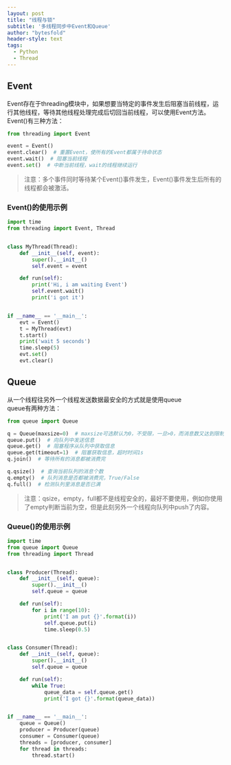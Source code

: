 ```yaml
---
layout: post
title: "线程与锁"
subtitle: '多线程同步中Event和Queue'
author: "bytesfold"
header-style: text
tags:
  - Python
  - Thread
---
```



## Event
Event存在于threading模块中，如果想要当特定的事件发生后阻塞当前线程，运行其他线程，等待其他线程处理完成后切回当前线程，可以使用Event方法。  
Event()有三种方法：  
```python
from threading import Event

event = Event()
event.clear()  # 重置Event，使所有的Event都属于待命状态
event.wait()  # 阻塞当前线程
event.set()  # 中断当前线程，wait的线程继续运行
```
> 注意：多个事件同时等待某个Event()事件发生，Event()事件发生后所有的线程都会被激活。

### Event()的使用示例  
```python
import time
from threading import Event, Thread


class MyThread(Thread):
    def __init__(self, event):
        super().__init__()
        self.event = event

    def run(self):
        print('Hi, i am waiting Event')
        self.event.wait()
        print('i got it')


if __name__ == '__main__':
    evt = Event()
    t = MyThread(evt)
    t.start()
    print('wait 5 seconds')
    time.sleep(5)
    evt.set()
    evt.clear()
```

## Queue  
从一个线程往另外一个线程发送数据最安全的方式就是使用queue  
queue有两种方法：  
```python
from queue import Queue

q = Queue(maxsize=0)  # maxsize可选默认为0，不受限，一旦>0，而消息数又达到限制，q.put()也将阻塞
queue.put()  # 向队列中发送信息
queue.get()  # 阻塞程序从队列中获取信息
queue.get(timeout=1)  # 阻塞获取信息，超时时间1s
q.join()  # 等待所有的消息都被消费完

q.qsize()  # 查询当前队列的消息个数
q.empty()  # 队列消息是否都被消费完，True/False
q.full()  # 检测队列里消息是否已满
```

> 注意：qsize，empty，full都不是线程安全的，最好不要使用，例如你使用了empty判断当前为空，但是此刻另外一个线程向队列中push了内容。

### Queue()的使用示例
```python
import time
from queue import Queue
from threading import Thread


class Producer(Thread):
    def __init__(self, queue):
        super().__init__()
        self.queue = queue

    def run(self):
        for i in range(10):
            print('I am put {}'.format(i))
            self.queue.put(i)
            time.sleep(0.5)


class Consumer(Thread):
    def __init__(self, queue):
        super().__init__()
        self.queue = queue

    def run(self):
        while True:
            queue_data = self.queue.get()
            print('I got {}'.format(queue_data))


if __name__ == '__main__':
    queue = Queue()
    producer = Producer(queue)
    consumer = Consumer(queue)
    threads = [producer, consumer]
    for thread in threads:
        thread.start()

```